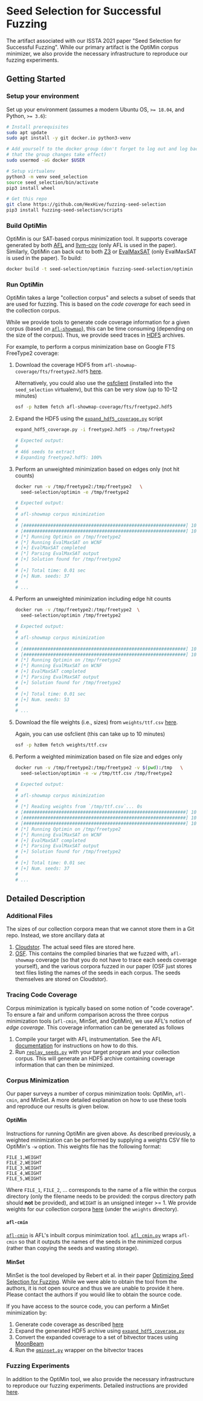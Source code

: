 # Seed Selection for Successful Fuzzing

The artifact associated with our ISSTA 2021 paper "Seed Selection for Successful
Fuzzing". While our primary artifact is the OptiMin corpus minimizer, we also
provide the necessary infrastructure to reproduce our fuzzing experiments.

## Getting Started

### Setup your environment

Set up your environment (assumes a modern Ubuntu OS, `>= 18.04`, and Python,
`>= 3.6`):

```bash
# Install prerequisites
sudo apt update
sudo apt install -y git docker.io python3-venv 

# Add yourself to the docker group (don't forget to log out and log back in so
# that the group changes take effect)
sudo usermod -aG docker $USER

# Setup virtualenv
python3 -m venv seed_selection
source seed_selection/bin/activate
pip3 install wheel

# Get this repo
git clone https://github.com/HexHive/fuzzing-seed-selection
pip3 install fuzzing-seed-selection/scripts
```

### Build OptiMin

OptiMin is our SAT-based corpus minimization tool.  It supports coverage
generated by both [AFL](https://github.com/google/AFL) and
[llvm-cov](https://llvm.org/docs/CommandGuide/llvm-cov.html) (only AFL is used
in the paper). Similarly, OptiMin can back out to both
[Z3](https://github.com/Z3Prover/z3) or
[EvalMaxSAT](https://github.com/FlorentAvellaneda/EvalMaxSAT) (only EvalMaxSAT
is used in the paper). To build:

```bash
docker build -t seed-selection/optimin fuzzing-seed-selection/optimin
```

### Run OptiMin

OptiMin takes a large "collection corpus" and selects a subset of seeds that are
used for fuzzing. This is based on the _code coverage_ for each seed in the
collection corpus.

While we provide tools to generate code coverage information for a given corpus
(based on [`afl-showmap`](https://github.com/google/AFL/blob/master/afl-showmap.c)),
this can be time consuming (depending on the size of the corpus). Thus, we
provide seed traces in [HDF5](https://en.wikipedia.org/wiki/Hierarchical_Data_Format)
archives.

For example, to perform a corpus minimization base on Google FTS FreeType2
coverage:

1. Download the coverage HDF5 from `afl-showmap-coverage/fts/freetype2.hdf5`
   [here](https://osf.io/hz8em).

   Alternatively, you could also use the
   [osfclient](https://osfclient.readthedocs.io/en/stable/) (installed into the
   `seed_selection` virtualenv), but this can be very slow (up to 10-12 minutes)

   ```bash
   osf -p hz8em fetch afl-showmap-coverage/fts/freetype2.hdf5
   ```
1. Expand the HDF5 using the
   [`expand_hdf5_coverage.py`](scripts/bin/expand_hdf5_coverage.py) script

   ```bash
   expand_hdf5_coverage.py -i freetype2.hdf5 -o /tmp/freetype2

   # Expected output:
   #
   # 466 seeds to extract
   # Expanding freetype2.hdf5: 100%
   ```
1. Perform an unweighted minimization based on edges only (not hit counts)

   ```bash
   docker run -v /tmp/freetype2:/tmp/freetype2   \
     seed-selection/optimin -e /tmp/freetype2

   # Expected output:
   #
   # afl-showmap corpus minimization
   #
   # [############################################################] 100% Reading seed coverage
   # [############################################################] 100% Generating clauses
   # [*] Running Optimin on /tmp/freetype2
   # [*] Running EvalMaxSAT on WCNF
   # [+] EvalMaxSAT completed
   # [*] Parsing EvalMaxSAT output
   # [+] Solution found for /tmp/freetype2
   # 
   # [+] Total time: 0.01 sec
   # [+] Num. seeds: 37
   #
   # ...
   ```
1. Perform an unweighted minimization including edge hit counts

   ```bash
   docker run -v /tmp/freetype2:/tmp/freetype2  \
     seed-selection/optimin /tmp/freetype2

   # Expected output:
   #
   # afl-showmap corpus minimization
   #
   # [############################################################] 100% Reading seed coverage
   # [############################################################] 100% Generating clauses
   # [*] Running Optimin on /tmp/freetype2
   # [*] Running EvalMaxSAT on WCNF
   # [+] EvalMaxSAT completed
   # [*] Parsing EvalMaxSAT output
   # [+] Solution found for /tmp/freetype2
   #
   # [+] Total time: 0.01 sec
   # [+] Num. seeds: 53
   #
   # ...
   ```
1. Download the file weights (i.e., sizes) from `weights/ttf.csv`
   [here](https://osf.io/hz8em).

   Again, you can use osfclient (this can take up to 10 minutes)

   ```bash
   osf -p hz8em fetch weights/ttf.csv
   ```
1. Perform a weighted minimization based on file size and edges only

   ```bash
   docker run -v /tmp/freetype2:/tmp/freetype2 -v $(pwd):/tmp   \
     seed-selection/optimin -e -w /tmp/ttf.csv /tmp/freetype2

   # Expected output:
   #
   # afl-showmap corpus minimization
   #
   # [*] Reading weights from `/tmp/ttf.csv`... 0s
   # [############################################################] 100% Calculating top
   # [############################################################] 100% Reading seed coverage
   # [############################################################] 100% Generating clauses
   # [*] Running Optimin on /tmp/freetype2
   # [*] Running EvalMaxSAT on WCNF
   # [+] EvalMaxSAT completed
   # [*] Parsing EvalMaxSAT output
   # [+] Solution found for /tmp/freetype2
   #
   # [+] Total time: 0.01 sec
   # [+] Num. seeds: 37
   #
   # ...
   ```

## Detailed Description

### Additional Files

The sizes of our collection corpora mean that we cannot store them in a Git
repo. Instead, we store ancillary data at

1. [Cloudstor](https://cloudstor.aarnet.edu.au/plus/s/7i8vPklNDO5RL5g). The
   actual seed files are stored here.
1. [OSF](https://osf.io/hz8em). This contains the compiled binaries that we
   fuzzed with, `afl-showmap` coverage (so that you do not have to trace each
   seeds coverage yourself), and the various corpora fuzzed in our paper (OSF
   just stores text files listing the names of the seeds in each corpus. The
   seeds themselves are stored on Cloudstor).

### Tracing Code Coverage

Corpus minimization is typically based on some notion of "code coverage". To
ensure a fair and uniform comparison across the three corpus minimization tools
(`afl-cmin`, MinSet, and OptiMin), we use AFL's notion of _edge coverage_. This
coverage information can be generated as follows

1. Compile your target with AFL instrumentation. See the AFL
   [documentation](https://lcamtuf.coredump.cx/afl/) for instructions on how to
   do this.
1. Run [`replay_seeds.py`](scripts/bin/replay_seeds.py) with your target program
   and your collection corpus. This will generate an HDF5 archive containing
   coverage information that can then be minimized.

### Corpus Minimization

Our paper surveys a number of corpus minimization tools: OptiMin, `afl-cmin`,
and MinSet. A more detailed explanation on how to use these tools and reproduce
our results is given below.

#### OptiMin

Instructions for running OptiMin are given above. As described previously, a
weighted minimization can be performed by supplying a weights CSV file to
OptiMin's `-w` option. This weights file has the following format:

```
FILE_1,WEIGHT
FILE_2,WEIGHT
FILE_3,WEIGHT
FILE_4,WEIGHT
FILE_5,WEIGHT
```

Where `FILE_1`, `FILE_2`, ... corresponds to the name of a file within the
corpus directory (only the filename needs to be provided: the corpus directory
path should **not** be provided), and `WEIGHT` is an unsigned integer >= 1. We
provide weights for our collection corpora [here](https://osf.io/hz8em/) (under
the `weights` directory).

#### `afl-cmin`

[`afl-cmin`](https://github.com/google/AFL/blob/master/afl-cmin) is AFL's
inbuilt corpus minimization tool. [`afl_cmin.py`](scripts/bin/afl_cmin.py) wraps
`afl-cmin` so that it outputs the names of the seeds in the minimized corpus
(rather than copying the seeds and wasting storage).

#### MinSet

MinSet is the tool developed by Rebert et al. in their paper [Optimizing Seed
Selection for Fuzzing](https://www.usenix.org/system/files/conference/usenixsecurity14/sec14-paper-rebert.pdf).
While we were able to obtain the tool from the authors, it is not open source
and thus we are unable to provide it here. Please contact the authors if you
would like to obtain the source code.

If you have access to the source code, you can perform a MinSet minimization by:

1. Generate code coverage as described [here](#tracing-code-coverage)
1. Expand the generated HDF5 archive using
   [`expand_hdf5_coverage.py`](scripts/bin/expand_hdf5_coverage.py)
1. Convert the expanded coverage to a set of bitvector traces using
   [MoonBeam](https://gitlab.anu.edu.au/lunar/moonbeam)
1. Run the [`qminset.py`](scripts/bin/qminset.py) wrapper on the bitvector
   traces

### Fuzzing Experiments

In addition to the OptiMin tool, we also provide the necessary infrastructure
to reproduce our fuzzing experiments. Detailed instructions are provided
[here](fuzzing/README.md).
